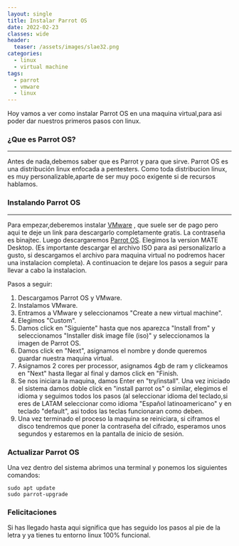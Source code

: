 ```yaml
---
layout: single
title: Instalar Parrot OS
date: 2022-02-23
classes: wide
header:
  teaser: /assets/images/slae32.png
categories:
  - linux
  - virtual machine
tags:
  - parrot
  - vmware
  - linux
---
```

Hoy vamos a ver como instalar Parrot OS en una maquina virtual,para asi poder dar nuestros primeros pasos con linux. 

### ¿Que es Parrot OS?
---------------
Antes de nada,debemos saber que es Parrot y para que sirve. Parrot OS es una distribución linux enfocada a pentesters. Como toda distribucion linux,
es muy personalizable,aparte de ser muy poco exigente si de recursos hablamos.

### Instalando Parrot OS
---------------
Para empezar,deberemos instalar [VMware](https://drive.google.com/drive/folders/1hD6xUQ-1xS_X6h7cpd6SFuYLAMSgk4cu?usp=sharing)
, que suele ser de pago pero aqui te deje un link para descargarlo completamente gratis. La contraseña es binajtec. 
 Luego descargaremos [Parrot OS](https://parrotsec.org/security-edition/). Elegimos la version MATE Desktop. 
 (Es importante descargar el archivo ISO para asi personalizarlo a gusto, si descargamos el archivo para maquina virtual no podremos hacer una instalacion completa). 
 A continuacion te dejare los pasos a seguir para llevar a cabo la instalacion.

Pasos a seguir:
1.  Descargamos Parrot OS y VMware.
2.  Instalamos VMware.
3.  Entramos a VMware y seleccionamos "Create a new virtual machine".
4.  Elegimos "Custom".
5.  Damos click en "Siguiente" hasta que nos aparezca "Install from" y seleccionamos "Installer disk image file (iso)" y seleccionamos la imagen de Parrot OS.
6.  Damos click en "Next", asignamos el nombre y donde queremos guardar nuestra maquina virtual.
7.  Asignamos 2 cores per processor, asignamos 4gb de ram y clickeamos en "Next" hasta llegar al final y damos click en "Finish.
8.  Se nos iniciara la maquina, damos Enter en "try/install". Una vez iniciado el sistema damos doble click en "install parrot os" o similar, 
 elegimos el idioma y seguimos todos los pasos (al seleccionar idioma del teclado,si eres de LATAM seleccionar como idioma "Español latinoamericano" y en teclado "default",
asi todos las teclas funcionaran como deben.
9.  Una vez terminado el proceso la maquina se reiniciara, si ciframos el disco tendremos que poner la contraseña del cifrado, 
 esperamos unos segundos y estaremos en la pantalla de inicio de sesión.

### Actualizar Parrot OS

Una vez dentro del sistema abrimos una terminal y ponemos los siguientes comandos:
```
sudo apt update
sudo parrot-upgrade
```
### Felicitaciones

Si has llegado hasta aqui significa que has seguido los pasos al pie de la letra y ya tienes tu entorno linux 100% funcional.
